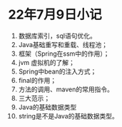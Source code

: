 # 22年7月9日小记

1. 数据库索引，sql语句优化。
2. Java基础重写和重载、线程池；
3. 框架（Spring在ssm中的作用）；
4. jvm 虚拟机的了解；
5. Spring中bean的注入方式；
6. final的作用；
7. 方法的调用、maven的常用指令。
8. 三大范示；
9. Java的基础数据类型
10. string是不是Java的基础数据类型。

